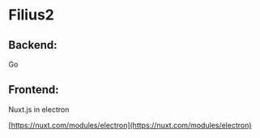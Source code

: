 
# Filius2

## Backend:
Go
## Frontend:
Nuxt.js in electron

[https://nuxt.com/modules/electron](https://nuxt.com/modules/electron)